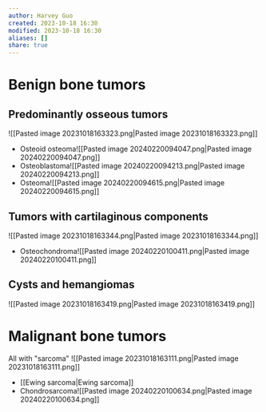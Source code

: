 ```yaml
---
author: Harvey Guo
created: 2023-10-18 16:30
modified: 2023-10-18 16:30
aliases: []
share: true
---
```

# Benign bone tumors
## Predominantly osseous tumors
![[Pasted image 20231018163323.png|Pasted image 20231018163323.png]]
- Osteoid osteoma![[Pasted image 20240220094047.png|Pasted image 20240220094047.png]]
- Osteoblastoma![[Pasted image 20240220094213.png|Pasted image 20240220094213.png]]
- Osteoma![[Pasted image 20240220094615.png|Pasted image 20240220094615.png]]
## Tumors with cartilaginous components
![[Pasted image 20231018163344.png|Pasted image 20231018163344.png]]
- Osteochondroma![[Pasted image 20240220100411.png|Pasted image 20240220100411.png]]
## Cysts and hemangiomas
![[Pasted image 20231018163419.png|Pasted image 20231018163419.png]]
# Malignant bone tumors
All with "sarcoma"
![[Pasted image 20231018163111.png|Pasted image 20231018163111.png]]
- [[Ewing sarcoma|Ewing sarcoma]]
- Chondrosarcoma![[Pasted image 20240220100634.png|Pasted image 20240220100634.png]]